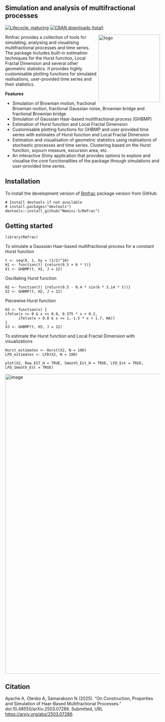 ## Simulation and analysis of multifractional processes 
[![Lifecycle: maturing](https://img.shields.io/badge/lifecycle-maturing-blue)](https://lifecycle.r-lib.org/articles/stages.html#maturing)
[![CRAN downloads (total)](https://cranlogs.r-pkg.org/badges/grand-total/Rmfrac)](https://cranlogs.r-pkg.org/badges/grand-total/Rmfrac)
<p>
<img width="200" height="220" alt="logo" src="https://github.com/user-attachments/assets/5055ed96-bbed-4907-b609-5411c4f84f92" align="right"align="right" />
Rmfrac provides a collection of tools for simulating, analysing and visualising multifractional processes and time series. The package includes built-in estimation techniques for the Hurst function, Local Fractal Dimension and several other geometric statistics. It provides highly customisable plotting functions for simulated realisations, user-provided time series and their statistics. 
</p>

**Features**
- Simulation of Brownian motion, fractional Brownian motion, fractional Gaussian noise, Brownian bridge and fractional Brownian bridge
- Simulation of Gaussian Haar-based multifractional process (GHBMP)
- Estimation of Hurst function and Local Fractal Dimension
- Customisable plotting functions for GHBMP and user provided time series with estimates of Hurst function and Local Fractal Dimension
- Estimation and visualisation of geometric statistics using realisations of stochastic processes and time series. Clustering based on the Hurst function, sojourn measure, excursion area, etc.
- An interactive Shiny application that provides options to explore and visualise the core functionalities of the package through simulations and user-provided time series.

 
## Installation

To install the development version of [Rmfrac](https://github.com/Nemini-S/Rmfrac) package version from GitHub:
```{r}
# Install devtools if not available
# install.packages("devtools")
devtools::install_github("Nemini-S/Rmfrac")
```

## Getting started 
```{r}
library(Rmfrac)
```
To simulate a Gaussian Haar-based multifractional process for a constant Hurst function
```{r}
t <- seq(0, 1, by = (1/2)^10)
H1 <- function(t) {return(0.5 + 0 * t)}
X1 <- GHBMP(t, H1, J = 12)
```
Oscillating Hurst function
```{r}
H2 <- function(t) {return(0.5 - 0.4 * sin(6 * 3.14 * t))}
X2 <- GHBMP(t, H2, J = 12)
```
Piecewise Hurst function
```{r}
H3 <- function(x) {
ifelse(x >= 0 & x <= 0.8, 0.375 * x + 0.2,
      ifelse(x > 0.8 & x <= 1,-1.5 * x + 1.7, NA))
}
X3 <- GHBMP(t, H3, J = 12)
```
To estimate the Hurst function and Local Fractal Dimension with visualizations
```{r}
Hurst_estimates <- Hurst(X2, N = 100)
LFD_estimates <- LFD(X2, N = 100)

plot(X2, Raw_EST_H = TRUE, Smooth_Est_H = TRUE, LFD_Est = TRUE, LFD_Smooth_Est = TRUE)
```
<img width="1918" height="975" alt="image" src="https://github.com/user-attachments/assets/c7df246f-368f-41b2-b108-1b0f1dc002fa" />


## Citation
Ayache A, Olenko A, Samarakoon N (2025). “On Construction, Properties and Simulation
of Haar-Based Multifractional Processes.” doi:10.48550/arXiv.2503.07286. Submitted,
URL https://arxiv.org/abs/2503.07286.
